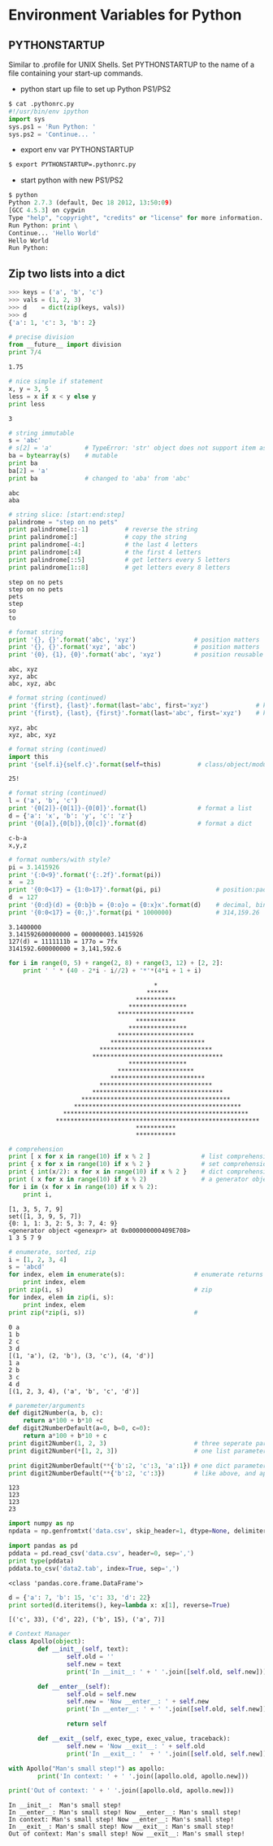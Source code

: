 # Environment Variables for Python
## PYTHONSTARTUP    
Similar to .profile for UNIX Shells. Set PYTHONSTARTUP to the name of a file containing your start-up commands.

+ python start up file to set up Python PS1/PS2    
```Python
$ cat .pythonrc.py
#!/usr/bin/env ipython
import sys
sys.ps1 = 'Run Python: '
sys.ps2 = 'Continue... '
```    
+ export env var PYTHONSTARTUP    
```Bash
$ export PYTHONSTARTUP=.pythonrc.py
```    
+ start python with new PS1/PS2    
```Python
$ python
Python 2.7.3 (default, Dec 18 2012, 13:50:09)
[GCC 4.5.3] on cygwin
Type "help", "copyright", "credits" or "license" for more information.
Run Python: print \
Continue... 'Hello World'
Hello World
Run Python: 
```

## Zip two lists into a dict
```Python
>>> keys = ('a', 'b', 'c')
>>> vals = (1, 2, 3)
>>> d    = dict(zip(keys, vals))
>>> d
{'a': 1, 'c': 3, 'b': 2}
```

```python
# precise division
from __future__ import division
print 7/4
```

    1.75
    


```python
# nice simple if statement
x, y = 3, 5
less = x if x < y else y
print less
```

    3
    


```python
# string immutable
s = 'abc'
# s[2] = 'a'         # TypeError: 'str' object does not support item assignment
ba = bytearray(s)    # mutable
print ba
ba[2] = 'a'
print ba             # changed to 'aba' from 'abc'
```

    abc
    aba
    


```python
# string slice: [start:end:step]
palindrome = "step on no pets"
print palindrome[::-1]          # reverse the string
print palindrome[:]             # copy the string
print palindrome[-4:]           # the last 4 letters
print palindrome[:4]            # the first 4 letters
print palindrome[::5]           # get letters every 5 letters
print palindrome[1::8]          # get letters every 8 letters 
```

    step on no pets
    step on no pets
    pets
    step
    so 
    to
    


```python
# format string
print '{}, {}'.format('abc', 'xyz')                # position matters
print '{}, {}'.format('xyz', 'abc')                # position matters
print '{0}, {1}, {0}'.format('abc', 'xyz')         # position reusable
```

    abc, xyz
    xyz, abc
    abc, xyz, abc
    


```python
# format string (continued)
print '{first}, {last}'.format(last='abc', first='xyz')             # keyword parameters
print '{first}, {last}, {first}'.format(last='abc', first='xyz')    # keyword reusable
```

    xyz, abc
    xyz, abc, xyz
    


```python
# format string (continued)
import this
print '{self.i}{self.c}'.format(self=this)          # class/object/module
```

    25!
    


```python
# format string (continued)
l = ('a', 'b', 'c')
print '{0[2]}-{0[1]}-{0[0]}'.format(l)              # format a list
d = {'a': 'x', 'b': 'y', 'c': 'z'}
print '{0[a]},{0[b]},{0[c]}'.format(d)              # format a dict
```

    c-b-a
    x,y,z
    


```python
# format numbers/with style? 
pi = 3.1415926
print '{:0<9}'.format('{:.2f}'.format(pi))
x  = 23
print '{0:0<17} = {1:0>17}'.format(pi, pi)               # position:padding{align:^|<|>}length
d  = 127
print '{0:d}(d) = {0:b}b = {0:o}o = {0:x}x'.format(d)    # decimal, binary, oct, hex
print '{0:0<17} = {0:,}'.format(pi * 1000000)            # 314,159.26
```

    3.1400000
    3.141592600000000 = 000000003.1415926
    127(d) = 1111111b = 177o = 7fx
    3141592.600000000 = 3,141,592.6
    


```python
for i in range(0, 5) + range(2, 8) + range(3, 12) + [2, 2]:
    print ' ' * (40 - 2*i - i//2) + '*'*(4*i + 1 + i)
```

                                            *
                                          ******
                                       ***********
                                     ****************
                                  *********************
                                       ***********
                                     ****************
                                  *********************
                                **************************
                             *******************************
                           ************************************
                                     ****************
                                  *********************
                                **************************
                             *******************************
                           ************************************
                        *****************************************
                      **********************************************
                   ***************************************************
                 ********************************************************
                                       ***********
                                       ***********
    


```python
# comprehension
print [ x for x in range(10) if x % 2 ]              # list comprehension, get a list
print { x for x in range(10) if x % 2 }              # set comprehension, get a set ( {} defines a set)
print { int(x/2): x for x in range(10) if x % 2 }    # dict comprehension, get a dict
print ( x for x in range(10) if x % 2)               # a generator object, O(1)
for i in (x for x in range(10) if x % 2):       
    print i, 
```

    [1, 3, 5, 7, 9]
    set([1, 3, 9, 5, 7])
    {0: 1, 1: 3, 2: 5, 3: 7, 4: 9}
    <generator object <genexpr> at 0x000000000409E708>
    1 3 5 7 9
    


```python
# enumerate, sorted, zip
i = [1, 2, 3, 4]
s = 'abcd'
for index, elem in enumerate(s):                   # enumerate returns a generator producing index/elem
    print index, elem
print zip(i, s)                                    # zip 
for index, elem in zip(i, s):
    print index, elem
print zip(*zip(i, s))                              # 
```

    0 a
    1 b
    2 c
    3 d
    [(1, 'a'), (2, 'b'), (3, 'c'), (4, 'd')]
    1 a
    2 b
    3 c
    4 d
    [(1, 2, 3, 4), ('a', 'b', 'c', 'd')]
    


```python
# paremeter/arguments
def digit2Number(a, b, c):
    return a*100 + b*10 +c
def digit2NumberDefault(a=0, b=0, c=0):
    return a*100 + b*10 + c
print digit2Number(1, 2, 3)                        # three seperate parameters
print digit2Number(*[1, 2, 3])                     # one list parameter, * to unpack it

print digit2NumberDefault(**{'b':2, 'c':3, 'a':1}) # one dict parameter, ** to unpack it
print digit2NumberDefault(**{'b':2, 'c':3})        # like above, and apply a with default value 0
```

    123
    123
    123
    23
    


```python
import numpy as np
npdata = np.genfromtxt('data.csv', skip_header=1, dtype=None, delimiter=',')
```


```python
import pandas as pd
pddata = pd.read_csv('data.csv', header=0, sep=',')
print type(pddata)
pddata.to_csv('data2.tab', index=True, sep=',')
```

    <class 'pandas.core.frame.DataFrame'>
    


```python
d = {'a': 7, 'b': 15, 'c': 33, 'd': 22}
print sorted(d.iteritems(), key=lambda x: x[1], reverse=True)
```

    [('c', 33), ('d', 22), ('b', 15), ('a', 7)]
    




```python
# Context Manager 
class Apollo(object):
        def __init__(self, text):
                self.old = ''
                self.new = text
                print('In __init__: ' + ' '.join([self.old, self.new]))

        def __enter__(self):
                self.old = self.new
                self.new = 'Now __enter__: ' + self.new
                print('In __enter__: ' + ' '.join([self.old, self.new]))

                return self

        def __exit__(self, exec_type, exec_value, traceback):
                self.new = 'Now __exit__: ' + self.old
                print('In __exit__: '  + ' '.join([self.old, self.new]))

with Apollo("Man's small step!") as apollo:
        print('In context: ' + ' '.join([apollo.old, apollo.new]))

print('Out of context: ' + ' '.join([apollo.old, apollo.new]))
```

    In __init__:  Man's small step!
    In __enter__: Man's small step! Now __enter__: Man's small step!
    In context: Man's small step! Now __enter__: Man's small step!
    In __exit__: Man's small step! Now __exit__: Man's small step!
    Out of context: Man's small step! Now __exit__: Man's small step!

